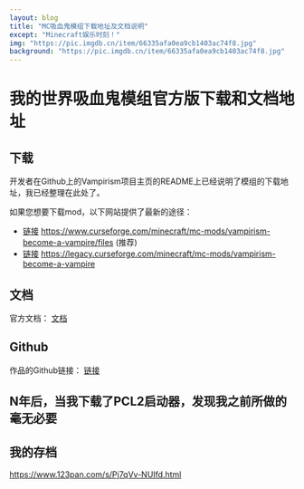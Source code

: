 ```yaml
---
layout: blog
title: "MC吸血鬼模组下载地址及文档说明"
except: "Minecraft娱乐时刻！"
img: "https://pic.imgdb.cn/item/66335afa0ea9cb1403ac74f8.jpg"
background: "https://pic.imgdb.cn/item/66335afa0ea9cb1403ac74f8.jpg"
---
```


# 我的世界吸血鬼模组官方版下载和文档地址

## 下载

开发者在Github上的Vampirism项目主页的README上已经说明了模组的下载地址，我已经整理在此处了。

如果您想要下载mod，以下网站提供了最新的途径：

- [链接](https://www.curseforge.com/minecraft/mc-mods/vampirism-become-a-vampire/files) https://www.curseforge.com/minecraft/mc-mods/vampirism-become-a-vampire/files
(推荐) 
- [链接](https://legacy.curseforge.com/minecraft/mc-mods/vampirism-become-a-vampire) https://legacy.curseforge.com/minecraft/mc-mods/vampirism-become-a-vampire


## 文档

官方文档：
[文档](https://wiki.vampirism.dev/)

## Github

作品的Github链接：
[链接](http://https://github.com/TeamLapen/Vampirism/)


## N年后，当我下载了PCL2启动器，发现我之前所做的毫无必要

## 我的存档

https://www.123pan.com/s/Pj7qVv-NUIfd.html
